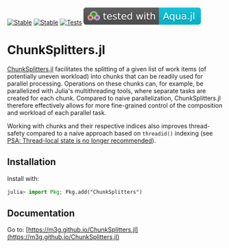 [![Stable](https://img.shields.io/badge/docs-stable-blue.svg)](https://m3g.github.io/ChunkSplitters.jl/stable)
[![Stable](https://img.shields.io/badge/docs-dev-blue.svg)](https://m3g.github.io/ChunkSplitters.jl/dev)
[![Tests](https://img.shields.io/badge/build-passing-green)](https://github.com/m3g/ChunkSplitters.jl/actions)
[![Aqua QA](https://raw.githubusercontent.com/JuliaTesting/Aqua.jl/master/badge.svg)](https://github.com/JuliaTesting/Aqua.jl)

# ChunkSplitters.jl

[ChunkSplitters.jl](https://github.com/m3g/ChunkSplitters.jl) facilitates the splitting of a given list of work items (of potentially uneven workload) into chunks that can be readily used for parallel processing. Operations on these chunks can, for example, be parallelized with Julia's multithreading tools, where separate tasks are created for each chunk. Compared to naive parallelization, ChunkSplitters.jl therefore effectively allows for more fine-grained control of the composition and workload of each parallel task.

Working with chunks and their respective indices also improves thread-safety compared to a naive approach based on `threadid()` indexing (see [PSA: Thread-local state is no longer recommended](https://julialang.org/blog/2023/07/PSA-dont-use-threadid/)). 

## Installation

Install with:
```julia
julia> import Pkg; Pkg.add("ChunkSplitters")
```

## Documentation

Go to: [https://m3g.github.io/ChunkSplitters.jl](https://m3g.github.io/ChunkSplitters.jl)
